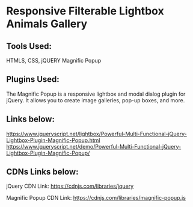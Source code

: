 # Responsive Filterable Lightbox Animals Gallery

## Tools Used:

HTMLS, CSS, jQUERY Magnific Popup

## Plugins Used:

The Magnific Popup is a responsive lightbox and modal dialog plugin for jQuery. 
It allows you to create image galleries, pop-up boxes, and more.

## Links below:

https://www.jqueryscript.net/lightbox/Powerful-Multi-Functional-jQuery-Lightbox-Plugin-Magnific-Popup.html
https://www.jqueryscript.net/demo/Powerful-Multi-Functional-jQuery-Lightbox-Plugin-Magnific-Popup/


## CDNs Links below:

jQuery CDN Link:
https://cdnjs.com/libraries/jquery

Magnific Popup CDN Link:
https://cdnjs.com/libraries/magnific-popup.js
